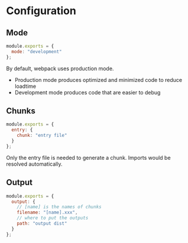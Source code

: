 # Configuration

## Mode

```js
module.exports = {
  mode: "development"
};
```

By default, webpack uses production mode.

- Production mode produces optimized and minimized code to reduce loadtime
- Development mode produces code that are easier to debug

## Chunks

```js
module.exports = {
  entry: {
    chunk: "entry file"
  }
};
```

Only the entry file is needed to generate a chunk. Imports would be resolved
automatically.

## Output

```js
module.exports = {
  output: {
    // [name] is the names of chunks
    filename: "[name].xxx",
    // where to put the outputs
    path: "output dist"
  }
};
```
